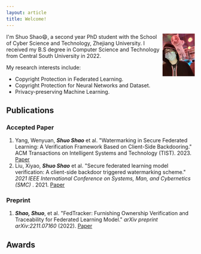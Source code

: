 ```yaml
---
layout: article
title: Welcome!
---
```

<img src=assets/images/avator.jpg width="17%" align="right"></img>
I'm Shuo Shao😄, a second year PhD student with the School of Cyber Science and Technology, Zhejiang University. I received my B.S degree in Computer Science and Technology from Central South University in 2022.

My research interests include:

- Copyright Protection in Federated Learning.
- Copyright Protection for Neural Networks and Dataset.
- Privacy-preserving Machine Learning.

## Publications

### Accepted Paper

1. Yang, Wenyuan, ***Shuo Shao*** et al. "Watermarking in Secure Federated Learning: A Verification Framework Based on Client-Side Backdooring." ACM Transactions on Intelligent Systems and Technology (TIST). 2023. [Paper](https://arxiv.org/abs/2211.07138)
2. Liu, Xiyao, ***Shuo Shao*** et al. "Secure federated learning model verification: A client-side backdoor triggered watermarking scheme."  *2021 IEEE International Conference on Systems, Man, and Cybernetics (SMC)* . 2021. [Paper](https://ieeexplore.ieee.org/abstract/document/9658998/)

### Preprint

1. ***Shao, Shuo***, et al. "FedTracker: Furnishing Ownership Verification and Traceability for Federated Learning Model." *arXiv preprint arXiv:2211.07160* (2022). [Paper](https://arxiv.org/abs/2211.07160)

## Awards
